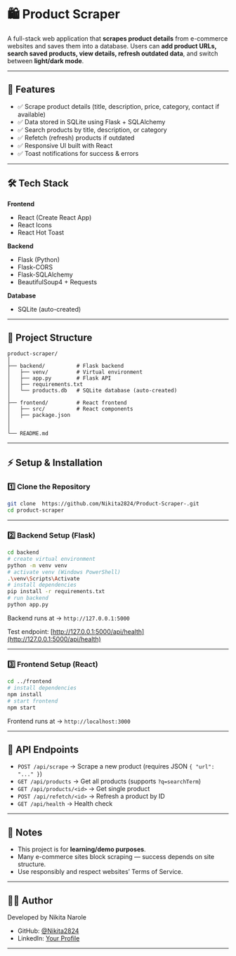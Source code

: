 # 🛍️ Product Scraper 

A full-stack web application that **scrapes product details** from e-commerce websites and saves them into a database.
Users can **add product URLs, search saved products, view details, refresh outdated data**, and switch between **light/dark mode**.

---

## 🚀 Features

* ✅ Scrape product details (title, description, price, category, contact if available)
* ✅ Data stored in SQLite using Flask + SQLAlchemy
* ✅ Search products by title, description, or category
* ✅ Refetch (refresh) products if outdated
* ✅ Responsive UI built with React 
* ✅ Toast notifications for success & errors

---

## 🛠️ Tech Stack

**Frontend**

* React (Create React App)
* React Icons
* React Hot Toast

**Backend**

* Flask (Python)
* Flask-CORS
* Flask-SQLAlchemy
* BeautifulSoup4 + Requests

**Database**

* SQLite (auto-created)

---

## 📂 Project Structure

```
product-scraper/
│
├── backend/          # Flask backend
│   ├── venv/         # Virtual environment
│   ├── app.py        # Flask API
│   ├── requirements.txt
│   └── products.db   # SQLite database (auto-created)
│
├── frontend/         # React frontend
│   ├── src/          # React components
│   ├── package.json
│   
│
└── README.md
```

---

## ⚡ Setup & Installation

### 1️⃣ Clone the Repository

```bash
git clone  https://github.com/Nikita2824/Product-Scraper-.git
cd product-scraper
```

---

### 2️⃣ Backend Setup (Flask)

```bash
cd backend
# create virtual environment
python -m venv venv
# activate venv (Windows PowerShell)
.\venv\Scripts\Activate
# install dependencies
pip install -r requirements.txt
# run backend
python app.py
```

Backend runs at → `http://127.0.0.1:5000`

Test endpoint: [http://127.0.0.1:5000/api/health](http://127.0.0.1:5000/api/health)

---

### 3️⃣ Frontend Setup (React)

```bash
cd ../frontend
# install dependencies
npm install
# start frontend
npm start
```

Frontend runs at → `http://localhost:3000`

---

## 🔑 API Endpoints

* `POST /api/scrape` → Scrape a new product (requires JSON `{ "url": "..." }`)
* `GET /api/products` → Get all products (supports `?q=searchTerm`)
* `GET /api/products/<id>` → Get single product
* `POST /api/refetch/<id>` → Refresh a product by ID
* `GET /api/health` → Health check

---


## 📝 Notes

* This project is for **learning/demo purposes**.
* Many e-commerce sites block scraping — success depends on site structure.
* Use responsibly and respect websites’ Terms of Service.

---

## 👩‍💻 Author

Developed by Nikita Narole

* GitHub: [@Nikita2824](https://github.com/Nikita2824)
* LinkedIn: [Your Profile](https://linkedin.com/in/YOUR-PROFILE)

---
